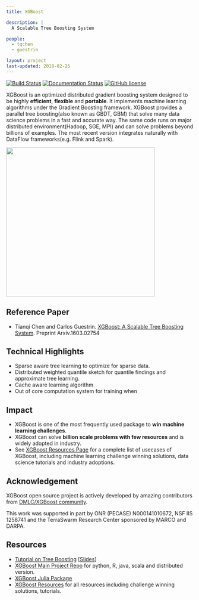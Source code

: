 ```yaml
---
title: XGBoost

description: |
  A Scalable Tree Boosting System

people:
  - tqchen
  - guestrin

layout: project
last-updated: 2018-02-25
---
```


[![Build Status](https://travis-ci.org/dmlc/xgboost.svg?branch=master)](https://travis-ci.org/dmlc/xgboost)
[![Documentation Status](https://readthedocs.org/projects/xgboost/badge/?version=latest)](https://xgboost.readthedocs.org)
[![GitHub license](http://dmlc.github.io/img/apache2.svg)](./LICENSE)

XGBoost is an optimized distributed gradient boosting system designed to be highly **efficient**, **flexible** and **portable**.
It implements machine learning algorithms under the Gradient Boosting framework. XGBoost provides a parallel tree boosting(also known as GBDT, GBM) that solve many data science problems in a fast and accurate way. The same code runs on major distributed environment(Hadoop, SGE, MPI) and can solve problems beyond billions of examples.
The most recent version integrates naturally with DataFlow frameworks(e.g. Flink and Spark).

<img src="data/img/tree_model.png" width="400px"/>

## Reference Paper

- Tianqi Chen and Carlos Guestrin. [XGBoost: A Scalable Tree Boosting System](data/pdf/XGBoostArxiv.pdf). Preprint Arxiv.1603.02754

## Technical Highlights

- Sparse aware tree learning to optimize for sparse data.
- Distributed weighted quantile sketch for quantile findings and approximate tree learning.
- Cache aware learning algorithm
- Out of core computation system for training when

## Impact

- XGBoost is one of the most frequently used package to **win machine learning challenges**.
- XGBoost can solve **billion scale problems with few resources** and is widely adopted in industry.
- See [XGBoost Resources Page](https://github.com/dmlc/xgboost/tree/master/demo/README.md) for a complete list of usecases of XGBoost,
  including machine learning challenge winning solutions, data science tutorials and industry adoptions.

## Acknowledgement

XGBoost open source project is actively developed by amazing contributors from [DMLC/XGBoost community](https://github.com/dmlc/xgboost/blob/master/CONTRIBUTORS.md).

This work was supported in part by ONR (PECASE) N000141010672, NSF IIS 1258741 and the TerraSwarm Research Center sponsored by MARCO and DARPA.

## Resources
- [Tutorial on Tree Boosting](https://xgboost.readthedocs.org/en/latest/model.html) [[Slides](http://homes.cs.washington.edu/~tqchen/data/pdf/BoostedTree.pdf)]
- [XGBoost Main Project Repo](https://github.com/dmlc/xgboost) for python, R, java, scala and distributed version.
- [XGBoost Julia Package](https://github.com/dmlc/XGBoost.jl)
- [XGBoost Resources](https://github.com/dmlc/xgboost/tree/master/demo/README.md) for all resources including challenge winning solutions, tutorials.
